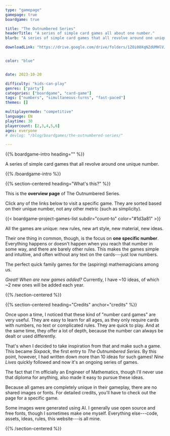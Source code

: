 ```yaml
---
type: "gamepage"
gamepage: true
boardgame: true

title: "The Outnumbered Series"
headerTitle: "A series of simple card games all about one number."
blurb: "A series of simple card games that all revolve around one unique number, using it as creatively as possible."

downloadLink: "https://drive.google.com/drive/folders/1ZOi00XqNZdUMHlVJj0ylx_8vFSA6EPow"


color: "blue"


date: 2023-10-20

difficulty: "kids-can-play"
genres: ["party"]
categories: ["boardgame", "card-game"]
tags: ["numbers", "simultaneous-turns", "fast-paced"]
themes: []

multiplayermode: "competitive"
language: EN
playtime: 30
playercount: [2,3,4,5,6]
ages: everyone
# devlog: "/blog/boardgames/the-outnumbered-series/"

---
```


{{% boardgame-intro heading="" %}}

A series of simple card games that all revolve around one unique number.

{{% /boardgame-intro %}}

{{% section-centered heading="What's this?" %}}

This is the **overview page** of The Outnumbered Series.

Click any of the links below to visit a specific game. They are sorted based on their unique number, not any other metric (such as simplicity).

{{< boardgame-project-games-list subdir="count-to" color="#1d3a81" >}}

All the games are unique: new rules, new art style, new material, new ideas.

Their one thing in common, though, is the focus on **one specific number**. Everything happens or doesn't happen when you reach that number in some way, and there are barely other rules. This makes the games simple and intuitive, and often without any text on the cards---just low numbers.

The perfect quick family games for the (aspiring) mathemagicians among us.

_Great! When are new games added?_ Currently, I have ~10 ideas, of which ~2 new ones will be added each year.

{{% /section-centered %}}

{{% section-centered heading="Credits" anchor="credits" %}}

Once upon a time, I noticed that these kind of "number card games" are very useful. They are easy to learn for all ages, as they only require cards with numbers, no text or complicated rules. They are quick to play. And at the same time, they offer a lot of depth, because the number can always be dealt or used differently.

That's when I decided to take inspiration from that and make such a game. This became _Sixpack_, the first entry to _The Outnumbered Series_. By this point, however, I had written down more than 10 ideas for such games! _Nine Lives_ quickly followed and now it's an ongoing series of games.

The fact that I'm officially an Engineer of Mathematics, though I'll never use that diploma for anything, also made it easy to pursue these ideas.

Because all games are completely unique in their gameplay, there are no shared images or fonts. For detailed credits, you'll have to check out the page for a specific game.

Some images were generated using AI. I generally use open source and free fonts, though I sometimes make one myself. Everything else---code, assets, ideas, rules, this website---is all mine.

{{% /section-centered %}}